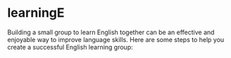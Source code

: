 # learningE
Building a small group to learn English together can be an effective and enjoyable way to improve language skills. Here are some steps to help you create a successful English learning group:
